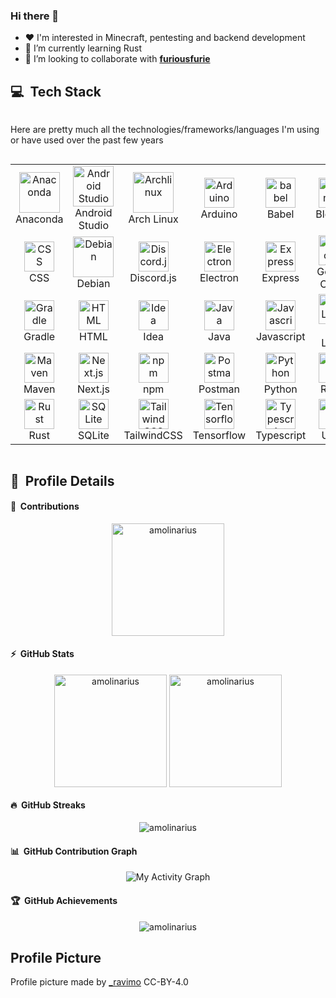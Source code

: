 ### Hi there 👋

- ❤️ I'm interested in Minecraft, pentesting and backend development
- 🌱 I’m currently learning Rust
- 👯 I’m looking to collaborate with **[furiousfurie](https://github.com/furiousfurie)**

## 💻 &nbsp;Tech Stack

<div style="display: flex; align-items: flex-start; justify-content: center; flex-direction: column">
<p>Here are pretty much all the technologies/frameworks/languages I'm using or have used over the past few years </p>
<table align="center">
	<tr>
		<td align="center" width="96">
			<img src="https://skillicons.dev/icons?i=anaconda" alt="Anaconda" width="65" height="65" /><br>
			Anaconda
		</td>
		<td align="center" width="96">
			<img src="https://skillicons.dev/icons?i=androidstudio" alt="Android Studio" width="65" height="65" /><br>
			Android Studio 
		</td>
		<td align="center" width="96">
			<img src="https://skillicons.dev/icons?i=arch" alt="Archlinux" width="65" height="65" /><br>
			Arch Linux
		</td>
		<td align="center" width="96">
			<img src="https://skillicons.dev/icons?i=arduino" alt="Arduino" width="48" height="48" /><br>
			Arduino
		</td>
		<td align="center" width="96">
			<img src="https://skillicons.dev/icons?i=babel" alt="babel" width="48" height="48" /><br>
			Babel
		</td>
		<td align="center" width="96">
			<img src="https://skillicons.dev/icons?i=blender" alt="Blender" width="48" height="48" /><br>
			Blender
		</td>
		<td align="center" width="96">
			<img src="https://skillicons.dev/icons?i=cs" alt="C#" width="48" height="48" /><br>
			C#
		</td>
		<td align="center" width="96">
			<img src="https://skillicons.dev/icons?i=cmake" alt="CMake" width="48" height="48" /><br>
			CMake
		</td>
		<td align="center" width="96">
			<img src="https://skillicons.dev/icons?i=codepen" alt="Codepen" width="48" height="48" /><br>
			Codepen
		</td>
	</tr>
	<tr>
		<td align="center" width="96">
			<img src="https://skillicons.dev/icons?i=css" alt="CSS" width="48" height="48" /><br>
			CSS
		</td>
		<td align="center" width="96">
			<img src="https://skillicons.dev/icons?i=debian" alt="Debian" width="65" height="65" /><br>
			Debian
		</td>
		<td align="center" width="96">
			<img src="https://skillicons.dev/icons?i=discordjs" alt="Discord.js" width="48" height="48" /><br>
			Discord.js
		</td>
		<td align="center" width="96">
			<img src="https://skillicons.dev/icons?i=electron" alt="Electron" width="48" height="48" /><br>
			Electron
		</td>
		<td align="center" width="96">
			<img src="https://skillicons.dev/icons?i=express" alt="Express" width="48" height="48" /><br>
			Express
		</td>
		<td align="center" width="96">
			<img src="https://skillicons.dev/icons?i=gcp" alt="Google Cloud" width="48" height="48" /><br>
			Google Cloud
		</td>
		<td align="center" width="96">
			<img src="https://skillicons.dev/icons?i=github" alt="Github" width="48" height="48" /><br>
			Github
		</td>
		<td align="center" width="96">
			<img src="https://skillicons.dev/icons?i=githubactions" alt="Github Actions" width="48" height="48" /><br>
			Github Actions
		</td>
		<td align="center" width="96">
			<img src="https://skillicons.dev/icons?i=go" alt="Go" width="48" height="48" /><br>
			Go
		</td>
	</tr>
	<tr>
		<td align="center" width="96">
			<img src="https://skillicons.dev/icons?i=gradle" alt="Gradle" width="48" height="48" /><br>
			Gradle
		</td>
		<td align="center" width="96">
			<img src="https://skillicons.dev/icons?i=html" alt="HTML" width="48" height="48" /><br>
			HTML
		</td>
		<td align="center" width="96">
			<img src="https://skillicons.dev/icons?i=idea" alt="Idea" width="48" height="48" /><br>
			Idea
		</td>
		<td align="center" width="96">
			<img src="https://skillicons.dev/icons?i=java" alt="Java" width="48" height="48" /><br>
			Java
		</td>
		<td align="center" width="96">
			<img src="https://skillicons.dev/icons?i=js" alt="Javascript" width="48" height="48" /><br>
			Javascript
		</td>
		<td align="center" width="96">
			<img src="https://skillicons.dev/icons?i=kali" alt="Kali Linux" width="48" height="48" /><br>
			Kali Linux
		</td>
		<td align="center" width="96">
			<img src="https://skillicons.dev/icons?i=kotlin" alt="Kotlin" width="48" height="48" /><br>
			Kotlin
		</td>
		<td align="center" width="96">
			<img src="https://skillicons.dev/icons?i=latex" alt="LaTeX" width="48" height="48" /><br>
			LaTeX
		</td>
		<td align="center" width="96">
			<img src="https://skillicons.dev/icons?i=lua" alt="Lua" width="48" height="48" /><br>
			Lua
		</td>
	</tr>
	<tr>
		<td align="center" width="96">
			<img src="https://skillicons.dev/icons?i=maven" alt="Maven" width="48" height="48" /><br>
			Maven
		</td>
		<td align="center" width="96">
			<img src="https://skillicons.dev/icons?i=nextjs" alt="Next.js" width="48" height="48" /><br>
			Next.js
		</td>
		<td align="center" width="96">
			<img src="https://skillicons.dev/icons?i=npm" alt="npm" width="48" height="48" /><br>
			npm
		</td>
		<td align="center" width="96">
			<img src="https://skillicons.dev/icons?i=postman" alt="Postman" width="48" height="48" /><br>
			Postman
		</td>
		<td align="center" width="96">
			<img src="https://skillicons.dev/icons?i=py" alt="Python" width="48" height="48" /><br>
			Python
		</td>
		<td align="center" width="96">
			<img src="https://skillicons.dev/icons?i=react" alt="React" width="48" height="48" /><br>
			React
		</td>
		<td align="center" width="96">
			<img src="https://skillicons.dev/icons?i=redis" alt="Redis" width="48" height="48" /><br>
			Redis
		</td>
		<td align="center" width="96">
			<img src="https://skillicons.dev/icons?i=regex" alt="Regex" width="48" height="48" /><br>
			Regex
		</td>
		<td align="center" width="96">
			<img src="https://skillicons.dev/icons?i=replit" alt="Replit" width="48" height="48" /><br>
			Replit
		</td>
	</tr>
	<tr>
		<td align="center" width="96">
			<img src="https://skillicons.dev/icons?i=rust" alt="Rust" width="48" height="48" /><br>
			Rust
		</td>
		<td align="center" width="96">
			<img src="https://skillicons.dev/icons?i=sqlite" alt="SQLite" width="48" height="48" /><br>
			SQLite
		</td>
		<td align="center" width="96">
			<img src="https://skillicons.dev/icons?i=tailwind" alt="TailwindCSS" width="48" height="48" /><br>
			TailwindCSS
		</td>
		<td align="center" width="96">
			<img src="https://skillicons.dev/icons?i=tensorflow" alt="Tensorflow" width="48" height="48" /><br>
			Tensorflow
		</td>
		<td align="center" width="96">
			<img src="https://skillicons.dev/icons?i=ts" alt="Typescript" width="48" height="48" /><br>
			Typescript
		</td>
		<td align="center" width="96">
			<img src="https://skillicons.dev/icons?i=unity" alt="Unity" width="48" height="48" /><br>
			Unity
		</td>
		<td align="center" width="96">
			<img src="https://skillicons.dev/icons?i=vercel" alt="Vercel" width="48" height="48" /><br>
			Vercel
		</td>
		<td align="center" width="96">
			<img src="https://skillicons.dev/icons?i=vim" alt="Vim" width="48" height="48" /><br>
			Vim
		</td>
		<td align="center" width="96">
			<img src="https://skillicons.dev/icons?i=vscode" alt="VSCode" width="48" height="48" /><br>
			VSCode
		</td>
	</tr>
</table>
</div>

## 🔎 &nbsp;Profile Details

#### 🔎 &nbsp;Contributions
<p align="center">
	<img height="180em" src="https://github-profile-summary-cards.vercel.app/api/cards/profile-details?username=amolinarius&theme=react" alt="amolinarius" align="center" />
</p>

#### ⚡ &nbsp;GitHub Stats
<p align="center">
	<img height="180em" src="https://github-readme-stats.vercel.app/api?username=amolinarius&hide_border=true&count_private=true&show_icons=true&theme=react" alt="amolinarius" align="center" />
	<img height="180em" src="https://github-readme-stats.vercel.app/api/top-langs?username=amolinarius&show_icons=true&locale=en&layout=compact&hide_border=true&theme=react" alt="amolinarius" align="center" />
</p>

#### 🔥 &nbsp;GitHub Streaks
<p align="center">
	<img src="https://github-readme-streak-stats.herokuapp.com/?user=amolinarius&theme=react&hide_border=true" alt="amolinarius" />
</p>

#### 📊 &nbsp;GitHub Contribution Graph
<p align="center">
	<img alt="My Activity Graph" src="https://github-readme-activity-graph.vercel.app/graph?username=amolinarius&theme=react&hide_border=true&hide_title=false&area=true&custom_title=Total%20contributions" />
</p>

#### 🏆 &nbsp;GitHub Achievements
<p align="center">
	<img src="https://github-profile-trophy.vercel.app/?username=amolinarius&margin-w=5&theme=gitdimmed&no-frame=true&column=6&row=2" alt="amolinarius" />
</p>

## Profile Picture
<p>Profile picture made by <a href="https://x.com/_ravimo">_ravimo</a> CC-BY-4.0</p>

